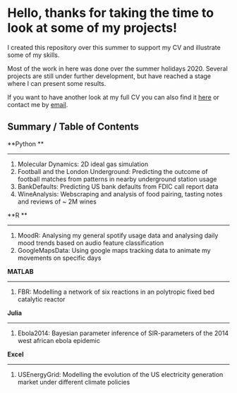 # Hello, thanks for taking the time to look at some of my projects!

I created this repository over this summer to support my CV and illustrate some of my skills.

Most of the work in here was done over the summer holidays 2020. Several projects are still under further development, but have reached a stage where I can present some results. 

If you want to have another look at my full CV you can also find it [here](https://1drv.ms/b/s!ApEGPTbuEH9YmG9QJcm3-TaaVJJT?e=fRKI80) or contact me by [email](mailto:klotz.dominik@live.com).

## Summary / Table of Contents

**Python **
___
1. Molecular Dynamics: 2D ideal gas simulation
2. Football and the London Underground: Predicting the outcome of football matches from patterns in nearby underground station usage
3. BankDefaults: Predicting US bank defaults from FDIC call report data
4. WineAnalysis: Webscraping and analysis of food pairing, tasting notes and reviews of ~ 2M wines
    
**R **
___
1. MoodR: Analysing my general spotify usage data and analysing daily mood trends based on audio feature classification
2. GoogleMapsData: Using google maps tracking data to animate my movements on specific days
  
**MATLAB**
___
1. FBR: Modelling a network of six reactions in an polytropic fixed bed catalytic reactor 
    
**Julia** 
___
1. Ebola2014: Bayesian parameter inference of SIR-parameters of the 2014 west african ebola epidemic
    
**Excel**
___
1. USEnergyGrid: Modelling the evolution of the US electricity generation market under different climate policies 
    
